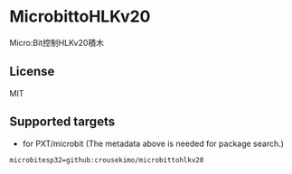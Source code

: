 # MicrobittoHLKv20

Micro:Bit控制HLKv20積木

## License

MIT

## Supported targets

* for PXT/microbit
(The metadata above is needed for package search.)

```package
microbitesp32=github:crousekimo/microbittohlkv20
```
